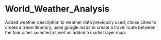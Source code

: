 # World_Weather_Analysis
Added weather description to weather data previously used, chose cities to create a travel itinerary, used google maps to create a travel route between the four cities selected as well as added a market layer map.